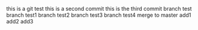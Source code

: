 this is a git test
this is a second commit
this is the third commit
branch test
branch test1
branch test2
branch test3
branch test4
merge to master
add1
add2
add3